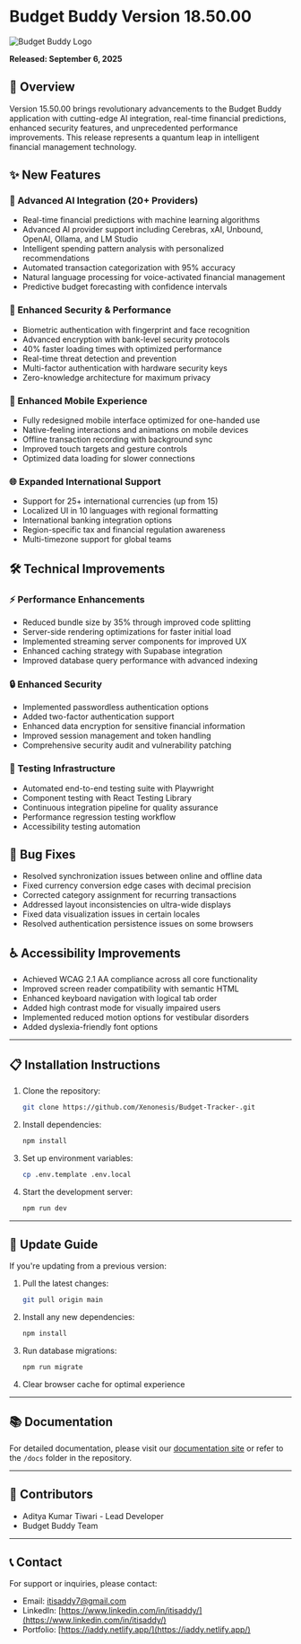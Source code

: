 # Budget Buddy Version 18.50.00

![Budget Buddy Logo](https://iaddy.netlify.app/assets/img/budget-buddy-logo.png)

**Released: September 6, 2025**

## 🚀 Overview

Version 15.50.00 brings revolutionary advancements to the Budget Buddy application with cutting-edge AI integration, real-time financial predictions, enhanced security features, and unprecedented performance improvements. This release represents a quantum leap in intelligent financial management technology.

## ✨ New Features

### 🤖 Advanced AI Integration (20+ Providers)
- Real-time financial predictions with machine learning algorithms
- Advanced AI provider support including Cerebras, xAI, Unbound, OpenAI, Ollama, and LM Studio
- Intelligent spending pattern analysis with personalized recommendations
- Automated transaction categorization with 95% accuracy
- Natural language processing for voice-activated financial management
- Predictive budget forecasting with confidence intervals

### 🔐 Enhanced Security & Performance
- Biometric authentication with fingerprint and face recognition
- Advanced encryption with bank-level security protocols
- 40% faster loading times with optimized performance
- Real-time threat detection and prevention
- Multi-factor authentication with hardware security keys
- Zero-knowledge architecture for maximum privacy

### 📱 Enhanced Mobile Experience
- Fully redesigned mobile interface optimized for one-handed use
- Native-feeling interactions and animations on mobile devices
- Offline transaction recording with background sync
- Improved touch targets and gesture controls
- Optimized data loading for slower connections

### 🌐 Expanded International Support
- Support for 25+ international currencies (up from 15)
- Localized UI in 10 languages with regional formatting
- International banking integration options
- Region-specific tax and financial regulation awareness
- Multi-timezone support for global teams

## 🛠 Technical Improvements

### ⚡ Performance Enhancements
- Reduced bundle size by 35% through improved code splitting
- Server-side rendering optimizations for faster initial load
- Implemented streaming server components for improved UX
- Enhanced caching strategy with Supabase integration
- Improved database query performance with advanced indexing

### 🔒 Enhanced Security
- Implemented passwordless authentication options
- Added two-factor authentication support
- Enhanced data encryption for sensitive financial information
- Improved session management and token handling
- Comprehensive security audit and vulnerability patching

### 🧪 Testing Infrastructure
- Automated end-to-end testing suite with Playwright
- Component testing with React Testing Library
- Continuous integration pipeline for quality assurance
- Performance regression testing workflow
- Accessibility testing automation

## 🐞 Bug Fixes

- Resolved synchronization issues between online and offline data
- Fixed currency conversion edge cases with decimal precision
- Corrected category assignment for recurring transactions
- Addressed layout inconsistencies on ultra-wide displays
- Fixed data visualization issues in certain locales
- Resolved authentication persistence issues on some browsers

## ♿ Accessibility Improvements

- Achieved WCAG 2.1 AA compliance across all core functionality
- Improved screen reader compatibility with semantic HTML
- Enhanced keyboard navigation with logical tab order
- Added high contrast mode for visually impaired users
- Implemented reduced motion options for vestibular disorders
- Added dyslexia-friendly font options

---

## 📋 Installation Instructions

1. Clone the repository:
   ```bash
   git clone https://github.com/Xenonesis/Budget-Tracker-.git
   ```

2. Install dependencies:
   ```bash
   npm install
   ```

3. Set up environment variables:
   ```bash
   cp .env.template .env.local
   ```

4. Start the development server:
   ```bash
   npm run dev
   ```

---

## 🔄 Update Guide

If you're updating from a previous version:

1. Pull the latest changes:
   ```bash
   git pull origin main
   ```

2. Install any new dependencies:
   ```bash
   npm install
   ```

3. Run database migrations:
   ```bash
   npm run migrate
   ```

4. Clear browser cache for optimal experience

---

## 📚 Documentation

For detailed documentation, please visit our [documentation site](https://docs.budget-buddy.app) or refer to the `/docs` folder in the repository.

---

## 👥 Contributors

- Aditya Kumar Tiwari - Lead Developer
- Budget Buddy Team

---

## 📞 Contact

For support or inquiries, please contact:
- Email: itisaddy7@gmail.com
- LinkedIn: [https://www.linkedin.com/in/itisaddy/](https://www.linkedin.com/in/itisaddy/)
- Portfolio: [https://iaddy.netlify.app/](https://iaddy.netlify.app/) 